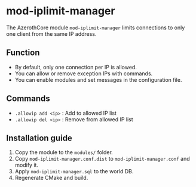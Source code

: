 # mod-iplimit-manager
The AzerothCore module `mod-iplimit-manager` limits connections to only one client from the same IP address.

## Function
- By default, only one connection per IP is allowed.
- You can allow or remove exception IPs with commands.
- You can enable modules and set messages in the configuration file.

## Commands
- `.allowip add <ip>` : Add to allowed IP list
- `.allowip del <ip>` : Remove from allowed IP list

## Installation guide
1. Copy the module to the `modules/` folder.
2. Copy `mod-iplimit-manager.conf.dist` to `mod-iplimit-manager.conf` and modify it.
3. Apply `mod-iplimit-manager.sql` to the world DB.
4. Regenerate CMake and build.
